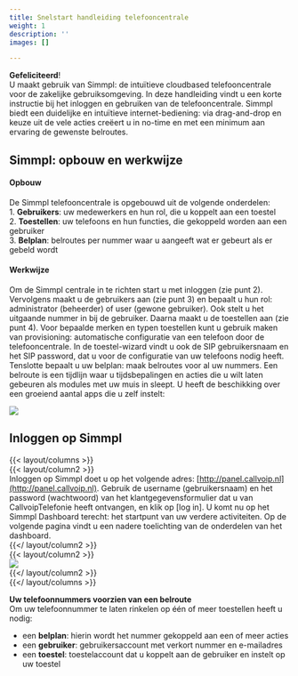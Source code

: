 ```yaml
---
title: Snelstart handleiding telefooncentrale
weight: 1
description: ''
images: []

---
```

**Gefeliciteerd**!  
U maakt gebruik van Simmpl: de intuïtieve cloudbased telefooncentrale voor de zakelijke gebruiksomgeving. In deze handleiding vindt u een korte instructie bij het inloggen en gebruiken van de telefooncentrale. Simmpl biedt een duidelijke en intuïtieve internet-bediening: via drag-and-drop en keuze uit de vele acties creëert u in no-time en met een minimum aan ervaring de gewenste belroutes.

## Simmpl: opbouw en werkwijze

#### Opbouw

De Simmpl telefooncentrale is opgebouwd uit de volgende onderdelen:   
1\. **Gebruikers**: uw medewerkers en hun rol, die u koppelt aan een toestel   
2\. **Toestellen**: uw telefoons en hun functies, die gekoppeld worden aan een gebruiker   
3\. **Belplan**: belroutes per nummer waar u aangeeft wat er gebeurt als er gebeld wordt

#### Werkwijze

Om de Simmpl centrale in te richten start u met inloggen (zie punt 2). Vervolgens maakt u de gebruikers aan (zie punt 3) en bepaalt u hun rol: administrator (beheerder) of user (gewone gebruiker). Ook stelt u het uitgaande nummer in bij de gebruiker. Daarna maakt u de toestellen aan (zie punt 4). Voor bepaalde merken en typen toestellen kunt u gebruik maken van provisioning: automatische configuratie van een telefoon door de telefooncentrale. In de toestel-wizard vindt u ook de SIP gebruikersnaam en het SIP password, dat u voor de configuratie van uw telefoons nodig heeft. Tenslotte bepaalt u uw belplan: maak belroutes voor al uw nummers. Een belroute is een tijdlijn waar u tijdsbepalingen en acties die u wilt laten gebeuren als modules met uw muis in sleept. U heeft de beschikking over een groeiend aantal apps die u zelf instelt:

![](https://res.cloudinary.com/callvoip/image/upload/v1564481303/Support-snelstart-apps_axysrx.png)

## Inloggen op Simmpl

{{< layout/columns >}}  
 {{< layout/column2 >}}  
Inloggen op Simmpl doet u op het volgende adres: [http://panel.callvoip.nl](http://panel.callvoip.nl). Gebruik de username (gebruikersnaam) en het password (wachtwoord) van het klantgegevensformulier dat u van CallvoipTelefonie heeft ontvangen, en klik op \[log in\]. U komt nu op het Simmpl Dashboard terecht: het startpunt van uw verdere activiteiten. Op de volgende pagina vindt u een nadere toelichting van de onderdelen van het dashboard.  
 {{</ layout/column2 >}}  
 {{< layout/column2 >}}  
![](https://res.cloudinary.com/callvoip/image/upload/v1564481506/support-snelstart-inlog_hpakcp.png)  
 {{</ layout/column2 >}}  
{{</ layout/columns >}}

**Uw telefoonnummers voorzien van een belroute**   
Om uw telefoonnummer te laten rinkelen op één of meer toestellen heeft u nodig: 

* een **belplan**: hierin wordt het nummer gekoppeld aan een of meer acties 
* een **gebruiker**: gebruikersaccount met verkort nummer en e-mailadres 
* een **toestel**: toestelaccount dat u koppelt aan de gebruiker en instelt op uw toestel